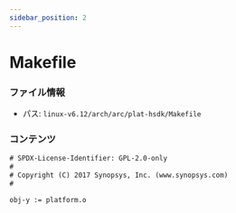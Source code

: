 ```yaml
---
sidebar_position: 2
---
```

# Makefile

### ファイル情報

- パス: `linux-v6.12/arch/arc/plat-hsdk/Makefile`

### コンテンツ

```txt
# SPDX-License-Identifier: GPL-2.0-only
#
# Copyright (C) 2017 Synopsys, Inc. (www.synopsys.com)
#

obj-y := platform.o

```
